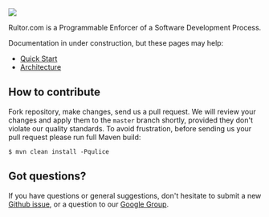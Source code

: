 <img src="http://img.rultor.com/logo-64x64.png">

Rultor.com is a Programmable Enforcer of a Software Development Process.

Documentation in under construction, but these pages may help:

* [Quick Start](http://doc.rultor.com/index.html)
* [Architecture](http://doc.rultor.com/architecture.html)

## How to contribute

Fork repository, make changes, send us a pull request. We will review
your changes and apply them to the `master` branch shortly, provided
they don't violate our quality standards. To avoid frustration, before
sending us your pull request please run full Maven build:

```
$ mvn clean install -Pqulice
```

## Got questions?

If you have questions or general suggestions, don't hesitate to submit
a new [Github issue](https://github.com/rultor/rultor/issues/new),
or a question to our
[Google Group](https://groups.google.com/forum/#!forum/rultor).
